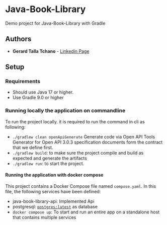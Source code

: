 # Java-Book-Library
Demo project for Java-Book-Library with Gradle

## Authors
* **Gerard Talla Tchano** - [Linkedin Page](https://www.linkedin.com/in/gerard-talla-tchano-a028a8135/)

## Setup
### Requirements
* Should use Java 17 or higher.
* Use Gradle 9.0 or higher

### Running locally the application on commandline
To run the project locally. it is required to run the command in cli as following:
* `./gradlew clean openApiGenerate`
Generate code via Open API Tools Generator for Open API 3.0.3 specification documents form the contract that we define first.
* `./gradlew build`: to make sure the project compile and build as expected and generate the artifacts
* `./gradlew run`: to start the project.

#### Running the application with docker compose

This project contains a Docker Compose file named `compose.yaml`.
In this file, the following services have been defined:

* java-book-library-api: Implemented Api
* postgresql: [`postgres:latest`](https://hub.docker.com/_/postgres) as database
* `docker compose up`: To start and run an entire app on a standalone host that contains multiple services
